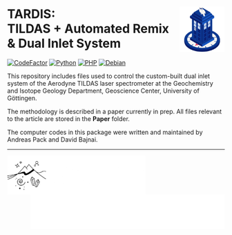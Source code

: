 <!-- This is the README file for GitHub -->
# TARDIS: <img src="Images/TARDIS_logo.png" align="right" width="105"/> <br/> TILDAS + Automated Remix & Dual Inlet System

<!-- [![DOI](https://zenodo.org/badge/DOI/10.5281/zenodo.3784963.svg)](https://doi.org/10.5281/zenodo.3784963) -->
[![CodeFactor](https://www.codefactor.io/repository/github/davidbajnai/tardis/badge?s=e60c8acc0095fc83f8522a69115b1e3ed10c7320)](https://www.codefactor.io/repository/github/davidbajnai/tardis)
[![Python](https://img.shields.io/badge/Python-3.7-FFD43B)]()
[![PHP](https://img.shields.io/badge/PHP-8.2-%234f5b93)]()
[![Debian](https://img.shields.io/badge/Debian-10-CE0058)]()

This repository includes files used to control the custom-built dual inlet system of the Aerodyne TILDAS laser spectrometer at the Geochemistry and Isotope Geology Department, Geoscience Center, University of Göttingen.

The methodology is described in a paper currently in prep. All files relevant to the article are stored in the **Paper** folder.

The computer codes in this package were written and maintained by Andreas Pack and David Bajnai.

<hr>
<img src="Images/GZG_logo_text_white.png" align="left" height="90"/><img src="Images/GOE_logo_white.png" align="right" height="80"/>
